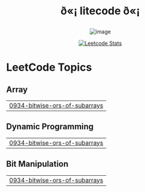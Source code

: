 <div align="center">

# ð«¡ litecode ð«¡

![image](https://github.com/eshwanthkartitr/litecode/assets/111058542/1f8d972e-2ff2-4978-a4a4-f61ac3511e7b)

[![Leetcode Stats](https://leetcard.jacoblin.cool/eshwanth01)](https://leetcode.com/eshwanth01)



</div>

<!---LeetCode Topics Start-->
# LeetCode Topics
## Array
|  |
| ------- |
| [0934-bitwise-ors-of-subarrays](https://github.com/eshwanthkartitr/litecode/tree/master/0934-bitwise-ors-of-subarrays) |
## Dynamic Programming
|  |
| ------- |
| [0934-bitwise-ors-of-subarrays](https://github.com/eshwanthkartitr/litecode/tree/master/0934-bitwise-ors-of-subarrays) |
## Bit Manipulation
|  |
| ------- |
| [0934-bitwise-ors-of-subarrays](https://github.com/eshwanthkartitr/litecode/tree/master/0934-bitwise-ors-of-subarrays) |
<!---LeetCode Topics End-->